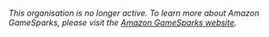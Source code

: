 *This organisation is no longer active. To learn more about Amazon GameSparks, please visit the [Amazon GameSparks website](https://aws.amazon.com/gamesparks).*
